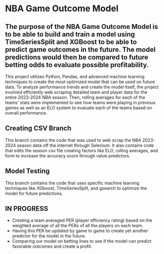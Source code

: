 

# NBA Game Outcome Model


## The purpose of the NBA Game Outcome Model is to be able to build and train a model using TimeSeriesSplit and XGBoost to be able to predict game outcomes in the future. The model predictions would then be compared to future betting odds to evaluate possible profitability.

This project utilizes Python, Pandas, and advanced machine learning techniques to create the most optimized model that can be used on future data. To analyze performance trends and create the model itself, the project involved efficiently web scraping detailed team and player data for the entire 2023-2024 NBA season. Then, rolling averages for each of the teams' stats were implemented to see how teams were playing in previous games as well as an ELO system to evaluate each of the teams based on overall performance. 

## Creating CSV Branch

This branch contains the code that was used to web scrap the NBA 2023-2024 season data off the internet through Selenium. It also contains code that edits the season csv file creating factors like ELO, rolling averages, and form to increase the accuracy score through value predictors. 

## Model Testing

This branch contains the code that uses specific machine learning techniques like XGboost, TimeSeriesSplit, and gsearch to optimize the model for future predictions. 

## IN PROGRESS

* Creating a team averaged PER (player efficiency rating) based on the weighted average of all the PERs of all the players on each team.
* Having this PER be updated by game to game to create yet another predictor for the model in the future.
* Comparing our model on betting lines to see if the model can predict favorable outcomes and create a profit.


